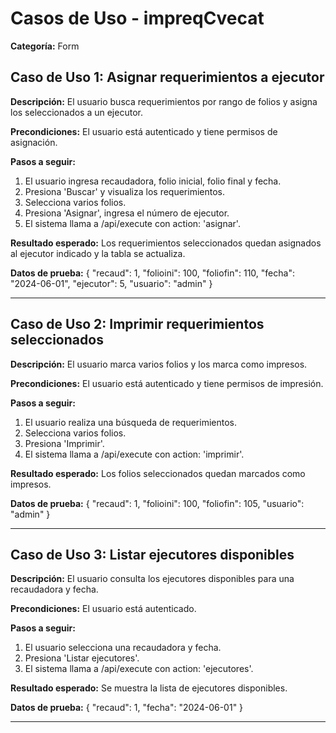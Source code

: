 # Casos de Uso - impreqCvecat

**Categoría:** Form

## Caso de Uso 1: Asignar requerimientos a ejecutor

**Descripción:** El usuario busca requerimientos por rango de folios y asigna los seleccionados a un ejecutor.

**Precondiciones:**
El usuario está autenticado y tiene permisos de asignación.

**Pasos a seguir:**
1. El usuario ingresa recaudadora, folio inicial, folio final y fecha.
2. Presiona 'Buscar' y visualiza los requerimientos.
3. Selecciona varios folios.
4. Presiona 'Asignar', ingresa el número de ejecutor.
5. El sistema llama a /api/execute con action: 'asignar'.

**Resultado esperado:**
Los requerimientos seleccionados quedan asignados al ejecutor indicado y la tabla se actualiza.

**Datos de prueba:**
{ "recaud": 1, "folioini": 100, "foliofin": 110, "fecha": "2024-06-01", "ejecutor": 5, "usuario": "admin" }

---

## Caso de Uso 2: Imprimir requerimientos seleccionados

**Descripción:** El usuario marca varios folios y los marca como impresos.

**Precondiciones:**
El usuario está autenticado y tiene permisos de impresión.

**Pasos a seguir:**
1. El usuario realiza una búsqueda de requerimientos.
2. Selecciona varios folios.
3. Presiona 'Imprimir'.
4. El sistema llama a /api/execute con action: 'imprimir'.

**Resultado esperado:**
Los folios seleccionados quedan marcados como impresos.

**Datos de prueba:**
{ "recaud": 1, "folioini": 100, "foliofin": 105, "usuario": "admin" }

---

## Caso de Uso 3: Listar ejecutores disponibles

**Descripción:** El usuario consulta los ejecutores disponibles para una recaudadora y fecha.

**Precondiciones:**
El usuario está autenticado.

**Pasos a seguir:**
1. El usuario selecciona una recaudadora y fecha.
2. Presiona 'Listar ejecutores'.
3. El sistema llama a /api/execute con action: 'ejecutores'.

**Resultado esperado:**
Se muestra la lista de ejecutores disponibles.

**Datos de prueba:**
{ "recaud": 1, "fecha": "2024-06-01" }

---

